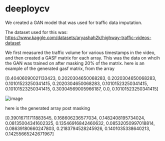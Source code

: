 # deeploycv
We created a GAN model that was used for traffic data imputation. 

The dataset used for this was: https://www.kaggle.com/datasets/aryashah2k/highway-traffic-videos-dataset

We first measured the traffic volume for various timestamps in the video, and then created a GASF matrix for each array. This was the data on whcih the GAN was trained on after masking 20% of the matrix. 
here is an example of the generated gasf matrix, from the array 

[0.40406090021133423, 0.2020304650068283, 0.2020304650068283, 0.10101523250341415, 0.2020304650068283, 0.10101523250341415, 0.10101523250341415, 0.30304569005966187, 0.0, 0.10101523250341415]

![image](https://github.com/user-attachments/assets/5cb36192-a8c9-4659-9edb-7fdcbb2bfb0c)


here is the generated array post masking

[0.39016711711883545, 0.168606236577034, 0.1482408195734024, 0.08135004341602325, 0.13546916842460632, 0.08532050997018814, 0.08639180660247803, 0.2183794528245926, 0.1401035338640213, 0.14255665242671967]
